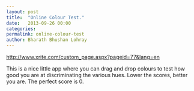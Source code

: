 ```yaml
---
layout: post
title:  "Online Colour Test."
date:   2013-09-26 00:00
categories:
permalink: online-colour-test
author: Bharath Bhushan Lohray
---
```

http://www.xrite.com/custom_page.aspx?pageid=77&lang=en

This is a nice little app where you can drag and drop colours to test how good you are at discriminating the various hues. Lower the scores, better you are. The perfect score is 0.
